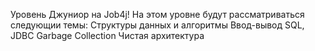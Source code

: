 Уровень Джуниор на Job4j!
На этом уровне будут рассматриваться следующии темы:
Структуры данных и алгоритмы
Ввод-вывод 
SQL, JDBC
Garbage Collection
Чистая архитектура
